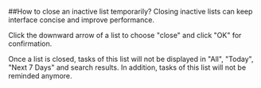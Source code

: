 ##How to close an inactive list temporarily?
Closing inactive lists can keep interface concise and improve performance.

Click the downward arrow of a list to choose "close" and click "OK" for confirmation.

Once a list is closed, tasks of this list will not be displayed in "All", "Today", "Next 7 Days" and search results. In addition, tasks of this list will not be reminded anymore.
